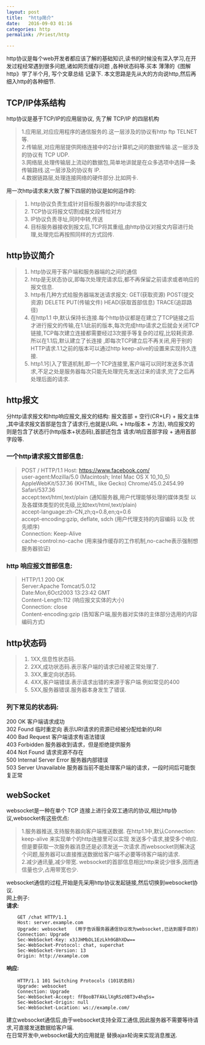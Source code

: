 ```yaml
---
layout: post  
title:  "http简介"  
date:   2016-09-03 01:16  
categories: http  
permalink: /Priest/http 

---
```


http协议是每个web开发者都应该了解的基础知识,读书的时候没有深入学习,在开发过程经常遇到很多问题,诸如网页缓存问题
,各种状态码等.买本 薄薄的《图解http》学了半个月, 写个文章总结 记录下. 本文思路是先从大的方向说http,然后再细入http的各种细节.


## TCP/IP体系结构  
http协议是基于TCP/IP的应用层协议, 先了解 TCP/IP 的四层机构      

 > 1.应用层,对应应用程序的通信服务的.这一层涉及的协议有http ftp TELNET等.  
 > 2.传输层,对应用层提供网络连接中的2台计算机之间的数据传输.这一层涉及的协议有 TCP UDP.  
 > 3.网络层,处理传输层上流动的数据包,简单地讲就是在众多选项中选择一条传输路线.这一层涉及的协议有 IP.  
 > 4.数据链路层,处理连接网络的硬件部分.比如网卡.  
 
用一次http请求来大致了解下四层的协议是如何运作的:

 > 1. http协议负责生成针对目标服务器的http请求报文     
 > 2. TCP协议将报文切割成报文段传给对方  
 > 3. IP协议负责寻址,同时中转,传送  
 > 4. 目标服务器接收到报文后,TCP将其重组,由http协议对报文内容进行处理,处理完后再按照同样的方式回传.  

## http协议简介  
 > 1. http协议用于客户端和服务器端的之间的通信
 > 2. http是无状态协议,即每次处理完请求后,都不再保留之前请求或者响应的报文信息.
 > 3. http有几种方式给服务器端发送请求报文: GET(获取资源) POST(提交资源)  DELETE PUT(传输文件) HEAD(获取首部信息) TRACE(追踪路径)
 > 4. 在http1.1 中,默认保持长连接.每个http协议都是在建立了TCP链接之后才进行报文的传输,在1.1此前的版本,每次完成http请求之后就会关闭TCP链接,TCP每次建立连接都需要经过3次握手等复杂的过程,比较耗资源.所以在1.1后,默认建立了长连接
,即每次TCP建立后不再关闭,用于别的HTTP请求.1.1之前的版本可以通过http keep-alive的设置来实现持久连接.
 > 5. http1.1引入了管道机制,即一个TCP连接里,客户端可以同时发送多次请求,不足之处是服务器每次只能先处理完先发送过来的请求,完了之后再处理后面的请求.
  
## http报文   
  分http请求报文和http响应报文,报文的结构:   报文首部  + 空行(CR+LF)  + 报文主体 ,其中请求报文首部是包含了请求行,也就是(URL + http版本 + 方法),
  响应报文的则是包含了状态行(http版本+状态码),首部还包含 请求/响应首部字段 + 通用首部字段等.  
  
### 一个http请求报文首部信息:  
  > POST / HTTP/1.1 
  > Host: https://www.facebook.com/  
  > user-agent:Mozilla/5.0 (Macintosh; Intel Mac OS X 10_10_5) AppleWebKit/537.36 (KHTML, like Gecko) Chrome/45.0.2454.99 Safari/537.36  
  > accept:text/html,text/plain   (通知服务器,用户代理能够处理的媒体类型 以及各媒体类型的优先级,比如text/html,text/plain)  
  > accept-language:zh-CN,zh;q=0.8,en;q=0.6   
  > accept-encoding:gzip, deflate, sdch (用户代理支持的内容编码 以及 优先顺序)  
  > Connection: Keep-Alive  
  > cache-control:no-cache (用来操作缓存的工作机制,no-cache表示强制想服务器验证)
  
### http 响应报文首部信息:  
 > HTTP/1.1 200 OK  
 > Server:Apache Tomcat/5.0.12  
 > Date:Mon,6Oct2003 13:23:42 GMT  
 > Content-Length:112 (响应报文实体的大小)  
 > Connection: close  
 > Content-encoding:gzip (告知客户端,服务器对实体的主体部分选用的内容编码方式)  

## http状态码    
 > 1. 1XX,信息性状态码.  
 > 2. 2XX,成功状态码.表示客户端的请求已经被正常处理了.  
 > 3. 3XX,重定向状态码.  
 > 4. 4XX,客户端错误.表示请求出错的来源于客户端.例如常见的400  
 > 5. 5XX,服务器错误.服务器本身发生了错误.  
 
### 列下常见的状态码:  
 200 OK  客户端请求成功  
 302 Found 临时重定向 表示URI请求的资源已经被分配给新的URI  
 400 Bad Request   客户端请求有语法错误  
 403 Forbidden   服务器收到请求，但是拒绝提供服务  
 404 Not Found   请求资源不存在   
 500 Internal Server Error  服务器内部错误  
 503 Server Unavailable  服务器当前不能处理客户端的请求，一段时间后可能恢复正常  
 
## webSocket  
websocket是一种在单个 TCP 连接上进行全双工通讯的协议,相比http协议,websocket有这些优点:  

> 1.服务器推送,支持服务器向客户端推送数据. 在http1.1中,默认Connection: keep-alive 来实现单个的http连接里可以实现
 发送多个请求,接受多个响应.但是要获取一次服务器消息还是必须发送一次请求.而websocket则解决这个问题,服务器可以直接推送数据给客户端不必要等待客户端的请求.   
> 2.减少通讯量,减少带宽. websocket的首部信息相比http来说少很多,因而通信量也少,占用带宽也少.  
 
   websocket通信的过程,开始是先采用http协议发起链接,然后切换到websocket协议.  
   网上例子:  
 **请求:**  
 
```
    GET /chat HTTP/1.1  
    Host: server.example.com  
    Upgrade: websocket   (用于告诉服务器通信协议改为websocket,已达到握手目的)  
    Connection: Upgrade  
    Sec-WebSocket-Key: x3JJHMbDL1EzLkh9GBhXDw==  
    Sec-WebSocket-Protocol: chat, superchat  
    Sec-WebSocket-Version: 13  
    Origin: http://example.com  
```  
 
 **响应:**  
 
```
    HTTP/1.1 101 Switching Protocols (101状态码)  
    Upgrade: websocket  
    Connection: Upgrade  
    Sec-WebSocket-Accept: fFBooB7FAkLlXgRSz0BT3v4hq5s=  
    Sec-WebSocket-Origin: null  
    Sec-WebSocket-Location: ws://example.com/  
```  
 
 
 建立websocket通信后,由于websocket支持全双工通信,因此服务器不需要等待请求,可直接发送数据给客户端.   
 在日常开发中,websocket最大的应用就是 替换ajax轮询来实现消息推送.
 
 
 